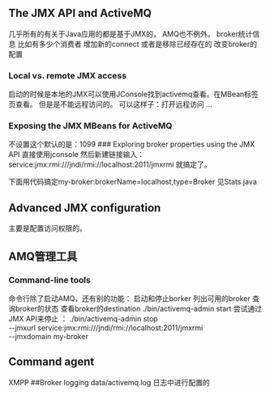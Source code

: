 ##  The JMX API and ActiveMQ
几乎所有的有关于Java应用的都是基于JMX的， AMQ也不例外。
 broker统计信息   比如有多少个消费者
增加新的connect 或者是移除已经存在的
改变broker的配置   

### Local vs. remote JMX access
启动的时候是本地的JMX可以使用JConsole找到activemq查看。在MBean标签页查看。
但是是不能远程访问的。
可以这样子：打开远程访问
<broker xmlns="http://activemq.org/config/1.0" useJmx="true"
brokerName="localhost"
dataDirectory="${activemq.base}/data">
...
</broker>
### Exposing the JMX MBeans for ActiveMQ
<managementContext>
<managementContext connectorPort="2011" jmxDomainName="my-broker" />
</managementContext>
不设置这个默认的是：1099
### Exploring broker properties using the JMX API
直接使用jconsole  然后新建链接输入：service:jmx:rmi:///jndi/rmi://localhost:2011/jmxrmi
就搞定了。

下面用代码搞定my-broker:brokerName=localhost,type=Broker
见Stats.java

## Advanced JMX configuration
主要是配置访问权限的。

## AMQ管理工具
### Command-line tools
命令行除了启动AMQ，还有别的功能：
启动和停止borker
列出可用的broker
查询broker的状态
查看broker的destination
./bin/activemq-admin start
尝试通过JMX API来停止 ：
./bin/activemq-admin stop \
--jmxurl service:jmx:rmi:///jndi/rmi://localhost:2011/jmxrmi \
--jmxdomain my-broker

## Command agent
XMPP
##Broker logging
data/activemq.log 日志中进行配置的